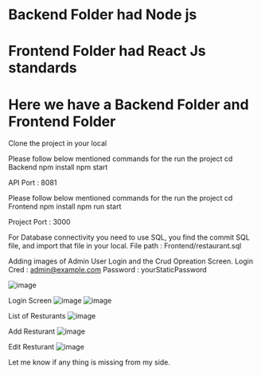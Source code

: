 #  Backend Folder had Node js 
#  Frontend Folder had React Js standards
#  Here we have a Backend Folder and Frontend Folder

Clone the project in your local

Please follow below mentioned commands for the run the project
cd Backend
npm install
npm start

API Port : 8081

Please follow below mentioned commands for the run the project
cd Frontend
npm install
npm run start

Project Port : 3000

For Database connectivity you need to use SQL, you find the commit SQL file, and import that file in your local.
File path :  Frontend/restaurant.sql

Adding images of Admin User Login and the Crud Opreation Screen.
Login Cred : admin@example.com
Password : yourStaticPassword

![image](https://github.com/user-attachments/assets/be533724-fdc3-4777-8d39-b173cbfd4ccb)

Login Screen 
![image](https://github.com/user-attachments/assets/0da4401c-be65-4e54-a00b-c377d7b92105)
![image](https://github.com/user-attachments/assets/3214e790-1d39-4f39-aa8f-3c93a96c4b42)

List of Resturants
![image](https://github.com/user-attachments/assets/3ac8e323-42d5-411b-a135-82b3044a446d)

Add Resturant
![image](https://github.com/user-attachments/assets/111cbc97-db2e-4fcc-9e2d-d13168bf6a41)

Edit Resturant
![image](https://github.com/user-attachments/assets/d0fafed7-2801-4aeb-a3db-0405100983af)

Let me know if any thing is missing from my side.








